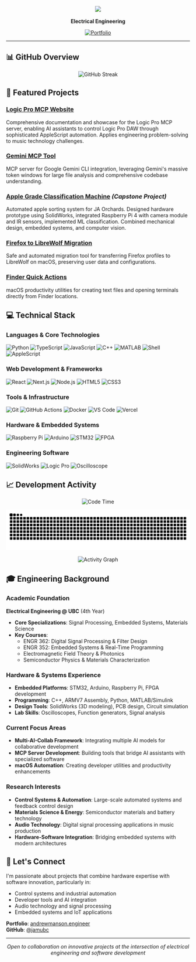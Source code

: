 <div align="center">
  
<img src="https://readme-typing-svg.herokuapp.com/?lines=Electrical+Engineering+@+UBC;Full-Stack+Developer;Hardware-Software+Integration;Open+Source+Contributor&center=true&width=500&height=50&font=Fira%20Code&pause=1000">

**Electrical Engineering**

[![Portfolio](https://img.shields.io/badge/Portfolio-andrewmanson.engineer-blue?style=for-the-badge&logo=google-chrome&logoColor=white)](https://andrewmanson.engineer)

</div>

---

## 📊 GitHub Overview

<div align="center">
  <img src="https://streak-stats.demolab.com/?user=jamubc&theme=default&hide_border=true" alt="GitHub Streak" />
</div>

## 🚀 Featured Projects

### **[Logic Pro MCP Website](https://github.com/jamubc/logic-pro-mcp-website)**
Comprehensive documentation and showcase for the Logic Pro MCP server, enabling AI assistants to control Logic Pro DAW through sophisticated AppleScript automation. Applies engineering problem-solving to music technology challenges.

### **[Gemini MCP Tool](https://github.com/jamubc/gemini-mcp-tool)**
MCP server for Google Gemini CLI integration, leveraging Gemini's massive token windows for large file analysis and comprehensive codebase understanding.

### **[Apple Grade Classification Machine](https://github.com/jamubc)** *(Capstone Project)*
Automated apple sorting system for JA Orchards. Designed hardware prototype using SolidWorks, integrated Raspberry Pi 4 with camera module and IR sensors, implemented ML classification. Combined mechanical design, embedded systems, and computer vision.

### **[Firefox to LibreWolf Migration](https://github.com/jamubc/firefox-to-librewolf-migration)**
Safe and automated migration tool for transferring Firefox profiles to LibreWolf on macOS, preserving user data and configurations.

### **[Finder Quick Actions](https://github.com/jamubc/finder_quick_actions)**
macOS productivity utilities for creating text files and opening terminals directly from Finder locations.

## 💻 Technical Stack

### **Languages & Core Technologies**
![Python](https://img.shields.io/badge/-Python-3776AB?style=flat-square&logo=python&logoColor=white)
![TypeScript](https://img.shields.io/badge/-TypeScript-007ACC?style=flat-square&logo=typescript&logoColor=white)
![JavaScript](https://img.shields.io/badge/-JavaScript-F7DF1E?style=flat-square&logo=javascript&logoColor=black)
![C++](https://img.shields.io/badge/-C++-00599C?style=flat-square&logo=c%2B%2B&logoColor=white)
![MATLAB](https://img.shields.io/badge/-MATLAB/Simulink-0076A8?style=flat-square&logo=mathworks&logoColor=white)
![Shell](https://img.shields.io/badge/-Shell_Script-4EAA25?style=flat-square&logo=gnu-bash&logoColor=white)
![AppleScript](https://img.shields.io/badge/-AppleScript-000000?style=flat-square&logo=apple&logoColor=white)

### **Web Development & Frameworks**
![React](https://img.shields.io/badge/-React-61DAFB?style=flat-square&logo=react&logoColor=black)
![Next.js](https://img.shields.io/badge/-Next.js-000000?style=flat-square&logo=next.js&logoColor=white)
![Node.js](https://img.shields.io/badge/-Node.js-339933?style=flat-square&logo=node.js&logoColor=white)
![HTML5](https://img.shields.io/badge/-HTML5-E34F26?style=flat-square&logo=html5&logoColor=white)
![CSS3](https://img.shields.io/badge/-CSS3-1572B6?style=flat-square&logo=css3&logoColor=white)

### **Tools & Infrastructure**
![Git](https://img.shields.io/badge/-Git-F05032?style=flat-square&logo=git&logoColor=white)
![GitHub Actions](https://img.shields.io/badge/-GitHub_Actions-2088FF?style=flat-square&logo=github-actions&logoColor=white)
![Docker](https://img.shields.io/badge/-Docker-2496ED?style=flat-square&logo=docker&logoColor=white)
![VS Code](https://img.shields.io/badge/-VS_Code-007ACC?style=flat-square&logo=visual-studio-code&logoColor=white)
![Vercel](https://img.shields.io/badge/-Vercel-000000?style=flat-square&logo=vercel&logoColor=white)

### **Hardware & Embedded Systems**
![Raspberry Pi](https://img.shields.io/badge/-Raspberry_Pi-A22846?style=flat-square&logo=raspberry-pi&logoColor=white)
![Arduino](https://img.shields.io/badge/-Arduino-00979D?style=flat-square&logo=arduino&logoColor=white)
![STM32](https://img.shields.io/badge/-STM32-03234B?style=flat-square&logo=stmicroelectronics&logoColor=white)
![FPGA](https://img.shields.io/badge/-FPGA-0000FF?style=flat-square&logo=xilinx&logoColor=white)

### **Engineering Software**
![SolidWorks](https://img.shields.io/badge/-SolidWorks-FF0000?style=flat-square&logo=solidworks&logoColor=white)
![Logic Pro](https://img.shields.io/badge/-Logic_Pro-000000?style=flat-square&logo=apple&logoColor=white)
![Oscilloscope](https://img.shields.io/badge/-Lab_Equipment-008080?style=flat-square&logo=electron&logoColor=white)

## 📈 Development Activity

<div align="center">
  
<!--START_SECTION:waka-->
![Code Time](http://img.shields.io/badge/Code%20Time-3%20hrs%208%20mins-blue)


<!--END_SECTION:waka-->
  
</div>

<div align="center">
  
![Snake animation](https://github.com/jamubc/jamubc/blob/output/github-contribution-grid-snake.svg)

</div>

<div align="center">
  
![Activity Graph](https://github-readme-activity-graph.vercel.app/graph?username=jamubc&theme=github-compact&hide_border=true&area=true&custom_title=Contribution%20Activity)

</div>

## 🎓 Engineering Background

### **Academic Foundation**
**Electrical Engineering @ UBC** (4th Year)
- **Core Specializations**: Signal Processing, Embedded Systems, Materials Science
- **Key Courses**: 
  - ENGR 362: Digital Signal Processing & Filter Design
  - ENGR 352: Embedded Systems & Real-Time Programming
  - Electromagnetic Field Theory & Photonics
  - Semiconductor Physics & Materials Characterization

### **Hardware & Systems Experience**
- **Embedded Platforms**: STM32, Arduino, Raspberry Pi, FPGA development
- **Programming**: C++, ARMV7 Assembly, Python, MATLAB/Simulink
- **Design Tools**: SolidWorks (3D modeling), PCB design, Circuit simulation
- **Lab Skills**: Oscilloscopes, Function generators, Signal analysis

### **Current Focus Areas**
- **Multi-AI-Collab Framework**: Integrating multiple AI models for collaborative development
- **MCP Server Development**: Building tools that bridge AI assistants with specialized software
- **macOS Automation**: Creating developer utilities and productivity enhancements

### **Research Interests**
- **Control Systems & Automation**: Large-scale automated systems and feedback control design
- **Materials Science & Energy**: Semiconductor materials and battery technology
- **Audio Technology**: Digital signal processing applications in music production
- **Hardware-Software Integration**: Bridging embedded systems with modern architectures

## 🤝 Let's Connect

I'm passionate about projects that combine hardware expertise with software innovation, particularly in:
- Control systems and industrial automation
- Developer tools and AI integration
- Audio technology and signal processing
- Embedded systems and IoT applications

**Portfolio**: [andrewmanson.engineer](https://andrewmanson.engineer)  
**GitHub**: [@jamubc](https://github.com/jamubc)

---

<div align="center">
  <i>Open to collaboration on innovative projects at the intersection of electrical engineering and software development</i>
</div>